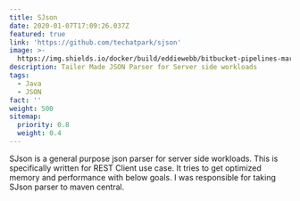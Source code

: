 ```yaml
---
title: SJson
date: 2020-01-07T17:09:26.037Z
featured: true
link: 'https://github.com/techatpark/sjson'
image: >-
  https://img.shields.io/docker/build/eddiewebb/bitbucket-pipelines-marketplace.svg?style=plastic
description: Tailer Made JSON Parser for Server side workloads
tags:
  - Java
  - JSON
fact: ''
weight: 500
sitemap:
  priority: 0.8
  weight: 0.4
---
```


SJson is a general purpose json parser for server side workloads. This is
specifically written for REST Client use case. It tries to get optimized memory and
performance with below goals. I was responsible for taking SJson parser to maven
central.

